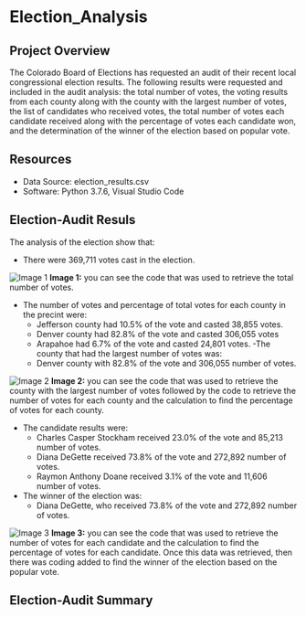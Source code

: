 # Election_Analysis

## Project Overview
The Colorado Board of Elections has requested an audit of their recent local congressional election results. The following results were requested and included in the audit analysis: the total number of votes, the voting results from each county along with the county with the largest number of votes, the list of candidates who received votes, the total number of votes each candidate received along with the percentage of votes each candidate won, and the determination of the winner of the election based on popular vote.

## Resources
- Data Source: election_results.csv
- Software: Python 3.7.6, Visual Studio Code

## Election-Audit Resuls
The analysis of the election show that:
- There were 369,711 votes cast in the election.

![Image 1](https://user-images.githubusercontent.com/102122063/164992847-2dc2fabe-a60c-4ff7-a033-49197bc6e583.png)
**Image 1:** you can see the code that was used to retrieve the total number of votes.

- The number of votes and percentage of total votes for each county in the precint were:
    - Jefferson county had 10.5% of the vote and casted 38,855 votes.
    - Denver county had 82.8% of the vote and casted 306,055 votes
    - Arapahoe had 6.7% of the vote and casted 24,801 votes.
-The county that had the largest number of votes was:
    - Denver county with 82.8% of the vote and 306,055 number of votes.
    
![Image 2](https://user-images.githubusercontent.com/102122063/164992867-0a567250-1826-4bc9-94be-a14feb69aa42.png)
**Image 2:** you can see the code that was used to retrieve the county with the largest number of votes followed by the code to retrieve the number of votes for each county and the calculation to find the percentage of votes for each county. 

- The candidate results were:
    - Charles Casper Stockham received 23.0% of the vote and 85,213 number of votes.
    - Diana DeGette received 73.8% of the vote and 272,892 number of votes.
    - Raymon Anthony Doane received 3.1% of the vote and 11,606 number of votes.
- The winner of the election was:
    - Diana DeGette, who  received 73.8% of the vote and 272,892 number of votes.

![Image 3](https://user-images.githubusercontent.com/102122063/164992885-d766b420-cba8-4645-a96c-a687f55a7b5e.png)
**Image 3:** you can see the code that was used to retrieve the number of votes for each candidate and the calculation to find the percentage of votes for each candidate. Once this data was retrieved, then there was coding added to find the winner of the election based on the popular vote.

## Election-Audit Summary
